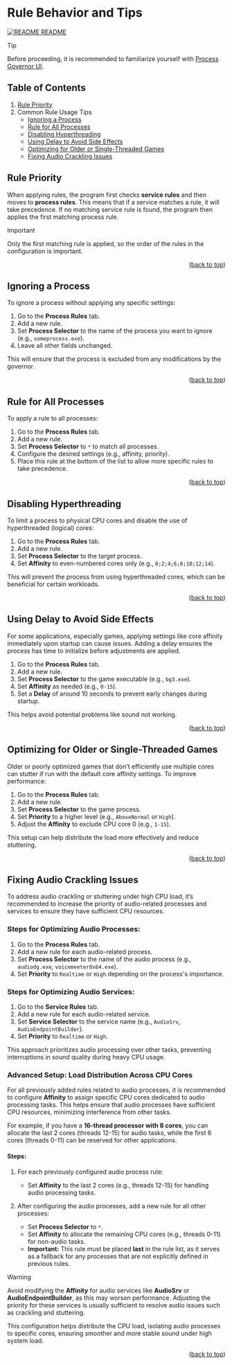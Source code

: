 <a id="document-top"></a>

# Rule Behavior and Tips

[![README](icons/readme.png) README](README.md#documentation)

> [!TIP]  
> Before proceeding, it is recommended to familiarize yourself with [Process Governor UI](ui_process_governor.md).

## Table of Contents

1. [Rule Priority](#rule-priority)
2. Common Rule Usage Tips
    - [Ignoring a Process](#ignoring-a-process)
    - [Rule for All Processes](#rule-for-all-processes)
    - [Disabling Hyperthreading](#disabling-hyperthreading)
    - [Using Delay to Avoid Side Effects](#using-delay-to-avoid-side-effects)
    - [Optimizing for Older or Single-Threaded Games](#optimizing-for-older-or-single-threaded-games)
    - [Fixing Audio Crackling Issues](#fixing-audio-crackling-issues)

## Rule Priority

When applying rules, the program first checks **service rules** and then moves to **process rules**. This means that if
a service matches a rule, it will take precedence. If no matching service rule is found, the program then applies the
first matching process rule.

> [!IMPORTANT]  
> Only the first matching rule is applied, so the order of the rules in the configuration is important.

<p align="right">(<a href="#document-top">back to top</a>)</p>

## Ignoring a Process

To ignore a process without applying any specific settings:

1. Go to the **Process Rules** tab.
2. Add a new rule.
3. Set **Process Selector** to the name of the process you want to ignore (e.g., `someprocess.exe`).
4. Leave all other fields unchanged.

This will ensure that the process is excluded from any modifications by the governor.

<p align="right">(<a href="#document-top">back to top</a>)</p>

## Rule for All Processes

To apply a rule to all processes:

1. Go to the **Process Rules** tab.
2. Add a new rule.
3. Set **Process Selector** to `*` to match all processes.
4. Configure the desired settings (e.g., affinity, priority).
5. Place this rule at the bottom of the list to allow more specific rules to take precedence.

<p align="right">(<a href="#document-top">back to top</a>)</p>

## Disabling Hyperthreading

To limit a process to physical CPU cores and disable the use of hyperthreaded (logical) cores:

1. Go to the **Process Rules** tab.
2. Add a new rule.
3. Set **Process Selector** to the target process.
4. Set **Affinity** to even-numbered cores only (e.g., `0;2;4;6;8;10;12;14`).

This will prevent the process from using hyperthreaded cores, which can be beneficial for certain workloads.

<p align="right">(<a href="#document-top">back to top</a>)</p>

## Using Delay to Avoid Side Effects

For some applications, especially games, applying settings like core affinity immediately upon startup can cause issues.
Adding a delay ensures the process has time to initialize before adjustments are applied.

1. Go to the **Process Rules** tab.
2. Add a new rule.
3. Set **Process Selector** to the game executable (e.g., `bg3.exe`).
4. Set **Affinity** as needed (e.g., `0-15`).
5. Set a **Delay** of around 10 seconds to prevent early changes during startup.

This helps avoid potential problems like sound not working.

<p align="right">(<a href="#document-top">back to top</a>)</p>

## Optimizing for Older or Single-Threaded Games

Older or poorly optimized games that don’t efficiently use multiple cores can stutter if run with the default core
affinity settings. To improve performance:

1. Go to the **Process Rules** tab.
2. Add a new rule.
3. Set **Process Selector** to the game process.
4. Set **Priority** to a higher level (e.g., `AboveNormal` or `High`).
5. Adjust the **Affinity** to exclude CPU core 0 (e.g., `1-15`).

This setup can help distribute the load more effectively and reduce stuttering.

<p align="right">(<a href="#document-top">back to top</a>)</p>

## Fixing Audio Crackling Issues

To address audio crackling or stuttering under high CPU load, it’s recommended to increase the priority of audio-related
processes and services to ensure they have sufficient CPU resources.

### Steps for Optimizing Audio Processes:

1. Go to the **Process Rules** tab.
2. Add a new rule for each audio-related process.
3. Set **Process Selector** to the name of the audio process (e.g., `audiodg.exe`, `voicemeeter8x64.exe`).
4. Set **Priority** to `Realtime` or `High` depending on the process's importance.

### Steps for Optimizing Audio Services:

1. Go to the **Service Rules** tab.
2. Add a new rule for each audio-related service.
3. Set **Service Selector** to the service name (e.g., `AudioSrv`, `AudioEndpointBuilder`).
4. Set **Priority** to `Realtime` or `High`.

This approach prioritizes audio processing over other tasks, preventing interruptions in sound quality during heavy CPU
usage.

### Advanced Setup: Load Distribution Across CPU Cores

For all previously added rules related to audio processes, it is recommended to configure **Affinity** to assign
specific CPU cores dedicated to audio processing tasks. This helps ensure that audio processes have sufficient CPU
resources, minimizing interference from other tasks.

For example, if you have a **16-thread processor with 8 cores**, you can allocate the last 2 cores (threads 12-15) for
audio tasks, while the first 6 cores (threads 0-11) can be reserved for other applications.

#### Steps:

1. For each previously configured audio process rule:
    - Set **Affinity** to the last 2 cores (e.g., threads 12-15) for handling audio processing tasks.

2. After configuring the audio processes, add a new rule for all other processes:
    - Set **Process Selector** to `*`.
    - Set **Affinity** to allocate the remaining CPU cores (e.g., threads 0-11) for non-audio tasks.
    - **Important:** This rule must be placed **last** in the rule list, as it serves as a fallback for any processes
      that are not explicitly defined in previous rules.

> [!WARNING]  
> Avoid modifying the **Affinity** for audio services like **AudioSrv** or **AudioEndpointBuilder**, as this
> may worsen performance. Adjusting the priority for these services is usually sufficient to resolve audio issues such
> as crackling and stuttering.

This configuration helps distribute the CPU load, isolating audio processes to specific cores, ensuring smoother and
more stable sound under high system load.

<p align="right">(<a href="#document-top">back to top</a>)</p>
